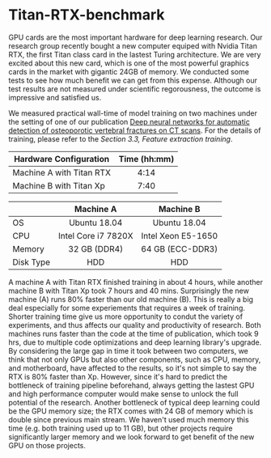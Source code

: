 # Titan-RTX-benchmark

GPU cards are the most important hardware for deep learning research. Our research group recently bought a new computer equiped with Nvidia Titan RTX, the first Titan class card in the lastest Turing architecture. We are very excited about this new card, which is one of the most powerful graphics cards in the market with gigantic 24GB of memory. We conducted some tests to see how much benefit we can get from this expense. Although our test results are not measured under scientific regorousness, the outcome is impressive and satisfied us. 

We measured practical wall-time of model training on two machines under the setting of one of our publication [Deep neural networks for automatic detection of osteoporotic vertebral fractures on CT scans](https://www.sciencedirect.com/science/article/pii/S0010482518301185). For the details of training, please refer to the *Section 3.3, Feature extraction training*.

| Hardware Configuration   | Time (hh:mm)  |
| -------------            |:-----:|
| Machine A with Titan RTX | 4:14 |
| Machine B with Titan Xp  | 7:40 |


||Machine A|Machine B|
|---|:---:|:---:|
|OS|Ubuntu 18.04|Ubuntu 18.04|
|CPU|Intel Core i7 7820X|Intel Xeon E5-1650|
|Memory| 32 GB (DDR4)| 64 GB (ECC-DDR3)|
|Disk Type|HDD|HDD|

A machine A with Titan RTX finished training in about 4 hours, while another machine B with Titan Xp took 7 hours and 40 mins. Surprisingly the new machine (A) runs 80% faster than our old machine (B). This is really a big deal especially for some experiements that requires a week of training. Shorter training time give us more opportunity to condut the variety of experiments, and thus affects our quality and productivity of research. Both machines runs faster than the code at the time of publication, which took 9 hrs, due to multiple code optimizations and deep learning library's upgrade. By considering the large gap in time it took between two computers, we think that not only GPUs but also other components, such as CPU, memory, and motherboard, have affected to the results, so it's not simple to say the RTX is 80% faster than Xp. However, since it's hard to predict the bottleneck of training pipeline beforehand, always getting the lastest GPU and high performance computer would make sense to unlock the full potential of the research. Another bottleneck of typical deep learning could be the GPU memory size; the RTX comes with 24 GB of memory which is double since previous main stream. We haven't used much memory this time (e.g. both training used up to 11 GB), but other projects require significantly larger memory and we look forward to get benefit of the new GPU on those projects.

